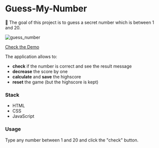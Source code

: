 # Guess-My-Number

👀 The goal of this project is to guess a secret number which is between 1 and 20. 

![guess_number](https://user-images.githubusercontent.com/65123309/178281655-b8b8dde2-3fd9-4ab4-81f3-caedbea525ca.gif)

<a href="https://anna-sugrobova.github.io/guess-my-number/" target="_blank">Check the Demo</a> 

The application allows to: 

- **check** if the number is correct and see the result message
- **decrease** the score by one
- **calculate** and **save** the highscore
- **reset** the game (but the highscore is kept)

### Stack 
- HTML
- CSS
- JavaScript 

### Usage

Type any number between 1 and 20 and click the "check" button. 
